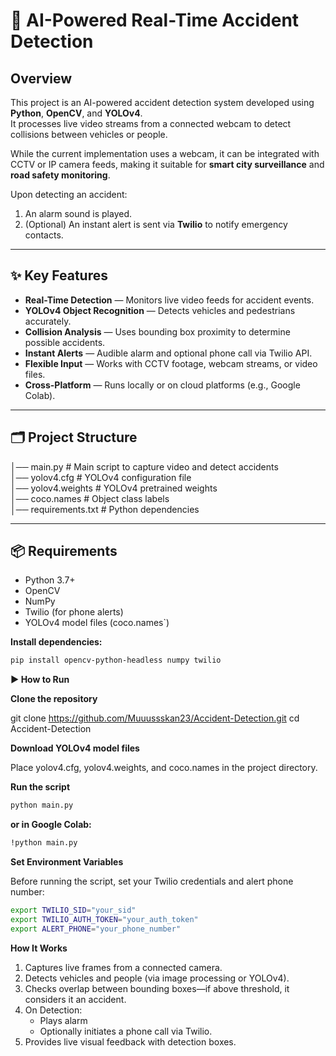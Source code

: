 # 🚦 AI-Powered Real-Time Accident Detection

## Overview

This project is an AI-powered accident detection system developed using **Python**, **OpenCV**, and **YOLOv4**.  
It processes live video streams from a connected webcam to detect collisions between vehicles or people.  

While the current implementation uses a webcam, it can be integrated with CCTV or IP camera feeds, making it suitable for **smart city surveillance** and **road safety monitoring**.  

Upon detecting an accident:
1. An alarm sound is played.
2. (Optional) An instant alert is sent via **Twilio** to notify emergency contacts.

---

## ✨ Key Features
- **Real-Time Detection** — Monitors live video feeds for accident events.
- **YOLOv4 Object Recognition** — Detects vehicles and pedestrians accurately.
- **Collision Analysis** — Uses bounding box proximity to determine possible accidents.
- **Instant Alerts** — Audible alarm and optional phone call via Twilio API.
- **Flexible Input** — Works with CCTV footage, webcam streams, or video files.
- **Cross-Platform** — Runs locally or on cloud platforms (e.g., Google Colab).

---

## 🗂 Project Structure

│── main.py                # Main script to capture video and detect accidents  
│── yolov4.cfg             # YOLOv4 configuration file  
│── yolov4.weights         # YOLOv4 pretrained weights  
│── coco.names             # Object class labels  
│── requirements.txt       # Python dependencies  

---

## 📦 Requirements
- Python 3.7+
- OpenCV
- NumPy
- Twilio (for phone alerts)
- YOLOv4 model files (coco.names`)

**Install dependencies:**
```bash
pip install opencv-python-headless numpy twilio
```
**▶ How to Run**

**Clone the repository**

git clone https://github.com/Muuussskan23/Accident-Detection.git
cd Accident-Detection

**Download YOLOv4 model files**

Place yolov4.cfg, yolov4.weights, and coco.names in the project directory.

**Run the script**
```bash
python main.py
```
**or in Google Colab:**
```bash
!python main.py
```
**Set Environment Variables**

Before running the script, set your Twilio credentials and alert phone number:

```bash
export TWILIO_SID="your_sid"
export TWILIO_AUTH_TOKEN="your_auth_token"
export ALERT_PHONE="your_phone_number"
```

**How It Works**

1. Captures live frames from a connected camera.  
2. Detects vehicles and people (via image processing or YOLOv4).  
3. Checks overlap between bounding boxes—if above threshold, it considers it an accident.  
4. On Detection:  
   - Plays alarm  
   - Optionally initiates a phone call via Twilio.  
5. Provides live visual feedback with detection boxes.  

